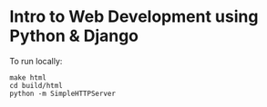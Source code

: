 Intro to Web Development using Python & Django
==============================================

To run locally:

    make html
    cd build/html
    python -m SimpleHTTPServer


